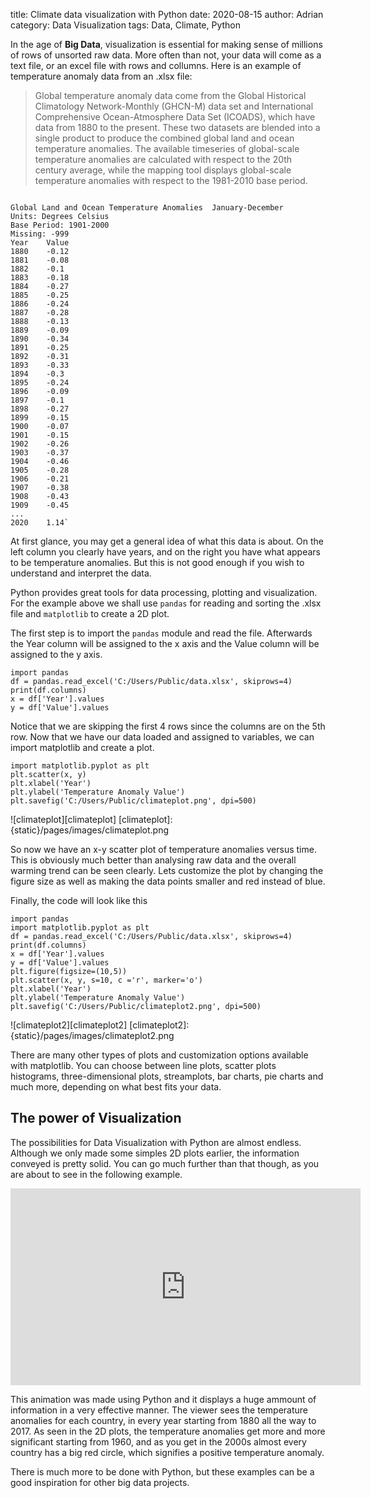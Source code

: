 title: Climate data visualization with Python
date: 2020-08-15
author: Adrian
category: Data Visualization
tags: Data, Climate, Python

In the age of **Big Data**, visualization is essential for making sense of millions of rows of unsorted raw data. More often than not, your data will come as a text file, or an excel file with rows and collumns. Here is an example of temperature anomaly data from an .xlsx file:

>Global temperature anomaly data come from the Global Historical Climatology Network-Monthly (GHCN-M) data set and International Comprehensive Ocean-Atmosphere Data Set (ICOADS), which have data from 1880 to the present. These two datasets are blended into a single product to produce the combined global land and ocean temperature anomalies. The available timeseries of global-scale temperature anomalies are calculated with respect to the 20th century average, while the mapping tool displays global-scale temperature anomalies with respect to the 1981-2010 base period.

```

Global Land and Ocean Temperature Anomalies	 January-December
Units: Degrees Celsius	
Base Period: 1901-2000	
Missing: -999	
Year	Value
1880	-0.12
1881	-0.08
1882	-0.1
1883	-0.18
1884	-0.27
1885	-0.25
1886	-0.24
1887	-0.28
1888	-0.13
1889	-0.09
1890	-0.34
1891	-0.25
1892	-0.31
1893	-0.33
1894	-0.3
1895	-0.24
1896	-0.09
1897	-0.1
1898	-0.27
1899	-0.15
1900	-0.07
1901	-0.15
1902	-0.26
1903	-0.37
1904	-0.46
1905	-0.28
1906	-0.21
1907	-0.38
1908	-0.43
1909	-0.45
...
2020    1.14`

```
At first glance, you may get a general idea of what this data is about. On the left column you clearly have years, and on the right you have what appears to be temperature anomalies. But this is not good enough if you wish to understand and interpret the data. 

Python provides great tools for data processing, plotting and visualization. For the example above we shall use `pandas` for reading and sorting the .xlsx file and `matplotlib` to create a 2D plot.

The first step is to import the `pandas` module and read the file. Afterwards the Year column will be assigned to the x axis and the Value column will be assigned to the y axis.

```
import pandas
df = pandas.read_excel('C:/Users/Public/data.xlsx', skiprows=4)
print(df.columns)
x = df['Year'].values
y = df['Value'].values
```
Notice that we are skipping the first 4 rows since the columns are on the 5th row. Now that we have our data loaded and assigned to variables, we can import matplotlib and create a plot.

```
import matplotlib.pyplot as plt
plt.scatter(x, y)
plt.xlabel('Year')
plt.ylabel('Temperature Anomaly Value')
plt.savefig('C:/Users/Public/climateplot.png', dpi=500)
```
![climateplot][climateplot]
[climateplot]: {static}/pages/images/climateplot.png

So now we have an x-y scatter plot of temperature anomalies versus time. This is obviously much better than analysing raw data and the overall warming trend can be seen clearly. Lets customize the plot by changing the figure size as well as making the data points smaller and red instead of blue.

Finally, the code will look like this

```
import pandas
import matplotlib.pyplot as plt
df = pandas.read_excel('C:/Users/Public/data.xlsx', skiprows=4)
print(df.columns)
x = df['Year'].values
y = df['Value'].values
plt.figure(figsize=(10,5))
plt.scatter(x, y, s=10, c ='r', marker='o')
plt.xlabel('Year')
plt.ylabel('Temperature Anomaly Value')
plt.savefig('C:/Users/Public/climateplot2.png', dpi=500)
```

![climateplot2][climateplot2]
[climateplot2]: {static}/pages/images/climateplot2.png

There are many other types of plots and customization options available with matplotlib. You can choose between line plots, scatter plots histograms, three-dimensional plots, streamplots, bar charts, pie charts and much more, depending on what best fits your data.

## The power of Visualization ##

The possibilities for Data Visualization with Python are almost endless. Although we only made some simples 2D plots earlier, the information conveyed is pretty solid. You can go much further than that though, as you are about to see in the following example. 

<iframe width="560" height="315" src="https://www.youtube.com/embed/7RygVNrKMs0" frameborder="0" allow="accelerometer; autoplay; encrypted-media; gyroscope; picture-in-picture" allowfullscreen></iframe>

This animation was made using Python and it displays a huge ammount of information in a very effective manner. The viewer sees the temperature anomalies for each country, in every year starting from 1880 all the way to 2017. As seen in the 2D plots, the temperature anomalies get more and more significant starting from 1960, and as you get in the 2000s almost every country has a big red circle, which signifies a positive temperature anomaly. 

There is much more to be done with Python, but these examples can be a good inspiration for other big data projects.